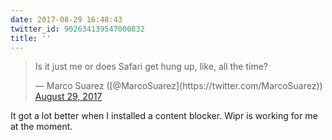 ```yaml
---
date: 2017-08-29 16:48:43
twitter_id: 902634139547000832
title: ''
---
```


<blockquote class="twitter-tweet"><p lang="en" dir="ltr">Is it just me or does Safari get hung up, like, all the time?</p>&mdash; Marco Suarez ([@MarcoSuarez](https://twitter.com/MarcoSuarez)) <a href="https://twitter.com/MarcoSuarez/status/902632336445104131?ref_src=twsrc%5Etfw">August 29, 2017</a></blockquote>
<script async src="https://platform.twitter.com/widgets.js" charset="utf-8"></script>

It got a lot better when I installed a content blocker. Wipr is working for me at the moment.
